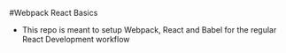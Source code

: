 #Webpack React Basics
- This repo is meant to setup Webpack, React and Babel for the regular React Development workflow